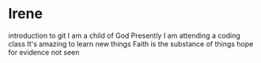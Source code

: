 # Irene
introduction to git
I am a child of God
Presently I am attending a coding class
It's amazing to learn new things
Faith is the substance of things hope for evidence not seen
